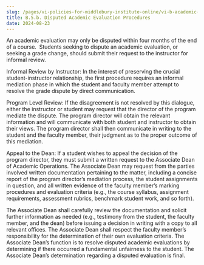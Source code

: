 ```yaml
---
slug: /pages/vi-policies-for-middlebury-institute-online/vi-b-academic-policies/b-5-grades-credits-academic-policies/b-5-b-disputed-academic-evaluation-procedures
title: B.5.b. Disputed Academic Evaluation Procedures
date: 2024-08-23
---
```

An academic evaluation may only be disputed within four months of the end of a course.  Students seeking to dispute an academic evaluation, or seeking a grade change, should submit their request to the instructor for informal review.   

Informal Review by Instructor: In the interest of preserving the crucial student-instructor relationship, the first procedure requires an informal mediation phase in which the student and faculty member attempt to resolve the grade dispute by direct communication. 

Program Level Review: If the disagreement is not resolved by this dialogue, either the instructor or student may request that the director of the program mediate the dispute. The program director will obtain the relevant information and will communicate with both student and instructor to obtain their views. The program director shall then communicate in writing to the student and the faculty member, their judgment as to the proper outcome of this mediation. 

Appeal to the Dean: If a student wishes to appeal the decision of the program director, they must submit a written request to the Associate Dean of Academic Operations. The Associate Dean may request from the parties involved written documentation pertaining to the matter, including a concise report of the program director’s mediation process, the student assignments in question, and all written evidence of the faculty member’s marking procedures and evaluation criteria (e.g., the course syllabus, assignment requirements, assessment rubrics, benchmark student work, and so forth). 

The Associate Dean shall carefully review the documentation and solicit further information as needed (e.g., testimony from the student, the faculty member, and the dean) before issuing a decision in writing with a copy to all relevant offices. The Associate Dean shall respect the faculty member’s responsibility for the determination of their own evaluation criteria. The Associate Dean’s function is to resolve disputed academic evaluations by determining if there occurred a fundamental unfairness to the student. The Associate Dean’s determination regarding a disputed evaluation is final.
